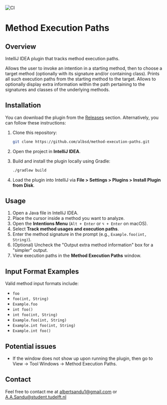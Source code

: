 ![CI](https://github.com/albsd/method-execution-paths/actions/workflows/ci.yml/badge.svg) 

# Method Execution Paths

## Overview

IntelliJ IDEA plugin that tracks method execution paths.

Allows the user to invoke an intention in a starting method, then to choose a target method (optionally with its signature and/or containing class). Prints all such execution paths from the starting method to the target. Allows to optionally display extra information within the path pertaining to the signatures and classes of the underlying methods. 


## Installation

You can download the plugin from the [Releases](https://github.com/yourusername/method-execution-paths/releases) section.
Alternatively, you can follow these instructions:

1. Clone this repository:
    ```sh
    git clone https://github.com/albsd/method-execution-paths.git
    ```

2. Open the project in **IntelliJ IDEA**.

3. Build and install the plugin locally using Gradle:
    ```sh
    ./gradlew build
    ```

4. Load the plugin into IntelliJ via **File > Settings > Plugins > Install Plugin from Disk**.

## Usage

1. Open a Java file in IntelliJ IDEA.
2. Place the cursor inside a method you want to analyze.
3. Open the **Intentions Menu** (`Alt + Enter` or `⌥ + Enter` on macOS).
4. Select **Track method usages and execution paths**.
5. Enter the method signature in the prompt (e.g., `Example.foo(int, String)`).
6. (Optional) Uncheck the "Output extra method information" box for a "simpler" output.
6. View execution paths in the **Method Execution Paths** window.

## Input Format Examples

Valid method input formats include:

- `foo`
- `foo(int, String)`
- `Example.foo`
- `int foo()`
- `int foo(int, String)`
- `Example.foo(int, String)`
- `Example.int foo(int, String)`
- `Example.int foo()`

## Potential issues
- If the window does not show up upon running the plugin, then go to View -> Tool Windows -> Method Execution Paths. 

## Contact
Feel free to contact me at albertsandu1@gmail.com or A.A.Sandu@student.tudelft.nl


